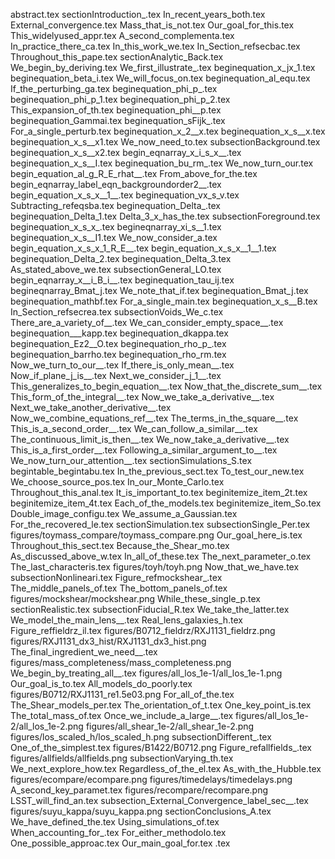 abstract.tex
sectionIntroduction_.tex
In_recent_years_both.tex
External_convergence.tex
Mass_that_is_not.tex
Our_goal_for_this.tex
This_widelyused_appr.tex
A_second_complementa.tex
In_practice_there_ca.tex
In_this_work_we.tex
In_Section_refsecbac.tex
Throughout_this_pape.tex
sectionAnalytic_Back.tex
We_begin_by_deriving.tex
We_first_illustrate_.tex
beginequation_x_jx_1.tex
beginequation_beta_i.tex
We_will_focus_on.tex
beginequation_al_equ.tex
If_the_perturbing_ga.tex
beginequation_phi_p_.tex
beginequation_phi_p_1.tex
beginequation_phi_p_2.tex
This_expansion_of_th.tex
beginequation_phi__p.tex
beginequation_Gammai.tex
beginequation_sFijk_.tex
For_a_single_perturb.tex
beginequation_x_2__x.tex
beginequation_x_s__x.tex
beginequation_x_s__x1.tex
We_now_need_to.tex
subsectionBackground.tex
beginequation_x_s__x2.tex
begin_eqnarray_x_i_s_x__.tex
beginequation_x_s__I.tex
beginequation_bu_rm_.tex
We_now_turn_our.tex
begin_equation_al_g_R_E_rhat__.tex
From_above_for_the.tex
begin_eqnarray_label_eqn_backgroundorder2__.tex
begin_equation_x_s_x__1__.tex
beginequation_vx_s_v.tex
Subtracting_refeqsba.tex
beginequation_Delta_.tex
beginequation_Delta_1.tex
Delta_3_x_has_the.tex
subsectionForeground.tex
beginequation_x_s_x_.tex
begineqnarray_xi_s__1.tex
beginequation_x_s__I1.tex
We_now_consider_a.tex
begin_equation_x_s_x_1_R_E__.tex
begin_equation_x_s_x__1__1.tex
beginequation_Delta_2.tex
beginequation_Delta_3.tex
As_stated_above_we.tex
subsectionGeneral_LO.tex
begin_eqnarray_x__i_B_i__.tex
beginequation_tau_ij.tex
begineqnarray_Bmat_j.tex
We_note_that_if.tex
beginequation_Bmat_j.tex
beginequation_mathbf.tex
For_a_single_main.tex
beginequation_x_s__B.tex
In_Section_refsecrea.tex
subsectionVoids_We_c.tex
There_are_a_variety_of__.tex
We_can_consider_empty_space__.tex
beginequation___kapp.tex
beginequation_dkappa.tex
beginequation_Ez2__O.tex
beginequation_rho_p_.tex
beginequation_barrho.tex
beginequation_rho_rm.tex
Now_we_turn_to_our__.tex
If_there_is_only_mean__.tex
Now_if_plane_j_is__.tex
Next_we_consider_j_1__.tex
This_generalizes_to_begin_equation__.tex
Now_that_the_discrete_sum__.tex
This_form_of_the_integral__.tex
Now_we_take_a_derivative__.tex
Next_we_take_another_derivative__.tex
Now_we_combine_equations_ref__.tex
The_terms_in_the_square__.tex
This_is_a_second_order__.tex
We_can_follow_a_similar__.tex
The_continuous_limit_is_then__.tex
We_now_take_a_derivative__.tex
This_is_a_first_order__.tex
Following_a_similar_argument_to__.tex
We_now_turn_our_attention__.tex
sectionSimulations_S.tex
begintable_begintabu.tex
In_the_previous_sect.tex
To_test_our_new.tex
We_choose_source_pos.tex
In_our_Monte_Carlo.tex
Throughout_this_anal.tex
It_is_important_to.tex
beginitemize_item_2t.tex
beginitemize_item_4t.tex
Each_of_the_models.tex
beginitemize_item_So.tex
Double_image_configu.tex
We_assume_a_Gaussian.tex
For_the_recovered_le.tex
sectionSimulation.tex
subsectionSingle_Per.tex
figures/toymass_compare/toymass_compare.png
Our_goal_here_is.tex
Throughout_this_sect.tex
Because_the_Shear_mo.tex
As_discussed_above_w.tex
In_all_of_these.tex
The_next_parameter_o.tex
The_last_characteris.tex
figures/toyh/toyh.png
Now_that_we_have.tex
subsectionNonlineari.tex
Figure_refmockshear_.tex
The_middle_panels_of.tex
The_bottom_panels_of.tex
figures/mockshear/mockshear.png
While_these_single_p.tex
sectionRealistic.tex
subsectionFiducial_R.tex
We_take_the_latter.tex
We_model_the_main_lens__.tex
Real_lens_galaxies_h.tex
Figure_reffieldrz_il.tex
figures/B0712_fieldrz/RXJ1131_fieldrz.png
figures/RXJ1131_dx3_hist/RXJ1131_dx3_hist.png
The_final_ingredient_we_need__.tex
figures/mass_completeness/mass_completeness.png
We_begin_by_treating_all__.tex
figures/all_los_1e-1/all_los_1e-1.png
Our_goal_is_to.tex
All_models_do_poorly.tex
figures/B0712/RXJ1131_re1.5e03.png
For_all_of_the.tex
The_Shear_models_per.tex
The_orientation_of_t.tex
One_key_point_is.tex
The_total_mass_of.tex
Once_we_include_a_large__.tex
figures/all_los_1e-2/all_los_1e-2.png
figures/all_shear_1e-2/all_shear_1e-2.png
figures/los_scaled_h/los_scaled_h.png
subsectionDifferent_.tex
One_of_the_simplest.tex
figures/B1422/B0712.png
Figure_refallfields_.tex
figures/allfields/allfields.png
subsectionVarying_th.tex
We_next_explore_how.tex
Regardless_of_the_el.tex
As_with_the_Hubble.tex
figures/ecompare/ecompare.png
figures/timedelays/timedelays.png
A_second_key_paramet.tex
figures/recompare/recompare.png
LSST_will_find_an.tex
subsection_External_Convergence_label_sec__.tex
figures/suyu_kappa/suyu_kappa.png
sectionConclusions_A.tex
We_have_defined_the.tex
Using_simulations_of.tex
When_accounting_for_.tex
For_either_methodolo.tex
One_possible_approac.tex
Our_main_goal_for.tex
.tex
